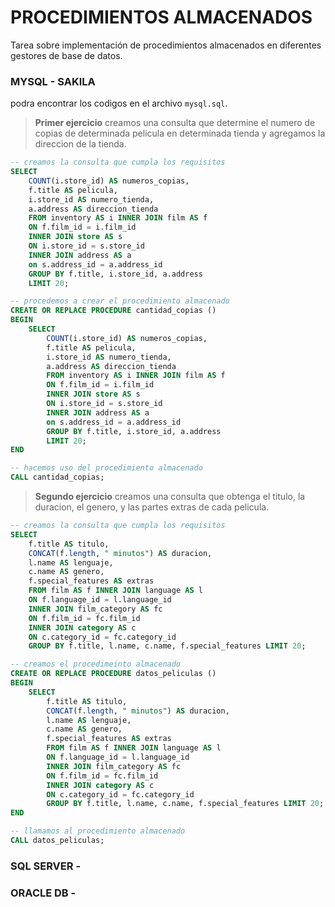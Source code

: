 # PROCEDIMIENTOS ALMACENADOS
Tarea sobre implementación de procedimientos almacenados en diferentes gestores de base de datos.

### MYSQL - SAKILA
podra encontrar los codigos en el archivo `mysql.sql`.

> **Primer ejercicio** creamos una consulta que determine el numero de copias de determinada pelicula en determinada tienda y agregamos la direccion de la tienda.

```sql
-- creamos la consulta que cumpla los requisitos
SELECT 
    COUNT(i.store_id) AS numeros_copias, 
    f.title AS pelicula, 
    i.store_id AS numero_tienda,
    a.address AS direccion_tienda
    FROM inventory AS i INNER JOIN film AS f
    ON f.film_id = i.film_id
    INNER JOIN store AS s
    ON i.store_id = s.store_id
    INNER JOIN address AS a
    on s.address_id = a.address_id
    GROUP BY f.title, i.store_id, a.address
    LIMIT 20;
```

```sql
-- procedemos a crear el procedimiento almacenado
CREATE OR REPLACE PROCEDURE cantidad_copias ()
BEGIN
    SELECT 
        COUNT(i.store_id) AS numeros_copias, 
        f.title AS pelicula, 
        i.store_id AS numero_tienda,
        a.address AS direccion_tienda
        FROM inventory AS i INNER JOIN film AS f
        ON f.film_id = i.film_id
        INNER JOIN store AS s
        ON i.store_id = s.store_id
        INNER JOIN address AS a
        on s.address_id = a.address_id
        GROUP BY f.title, i.store_id, a.address
        LIMIT 20;
END
```

```sql
-- hacemos uso del procedimiento almacenado
CALL cantidad_copias;
```

> **Segundo ejercicio** creamos una consulta que obtenga el titulo, la duracion, el genero, y las partes extras de cada pelicula.

```sql
-- creamos la consulta que cumpla los requisitos
SELECT 
    f.title AS titulo, 
    CONCAT(f.length, " minutos") AS duracion, 
    l.name AS lenguaje,
    c.name AS genero, 
    f.special_features AS extras
    FROM film AS f INNER JOIN language AS l
    ON f.language_id = l.language_id
    INNER JOIN film_category AS fc
    ON f.film_id = fc.film_id
    INNER JOIN category AS c
    ON c.category_id = fc.category_id
    GROUP BY f.title, l.name, c.name, f.special_features LIMIT 20;
```

```sql
-- creamos el procedimeinto almacenado
CREATE OR REPLACE PROCEDURE datos_peliculas ()
BEGIN 
    SELECT 
        f.title AS titulo, 
        CONCAT(f.length, " minutos") AS duracion, 
        l.name AS lenguaje,
        c.name AS genero, 
        f.special_features AS extras
        FROM film AS f INNER JOIN language AS l
        ON f.language_id = l.language_id
        INNER JOIN film_category AS fc
        ON f.film_id = fc.film_id
        INNER JOIN category AS c
        ON c.category_id = fc.category_id
        GROUP BY f.title, l.name, c.name, f.special_features LIMIT 20;
END
```

```sql
-- llamamos al procedimiento almacenado
CALL datos_peliculas;
```


### SQL SERVER - 

### ORACLE DB - 